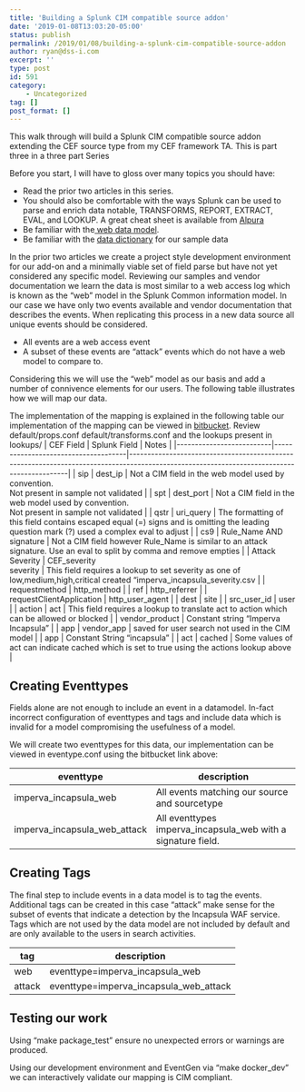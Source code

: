 ```yaml
---
title: 'Building a Splunk CIM compatible source addon'
date: '2019-01-08T13:03:20-05:00'
status: publish
permalink: /2019/01/08/building-a-splunk-cim-compatible-source-addon
author: ryan@dss-i.com
excerpt: ''
type: post
id: 591
category:
    - Uncategorized
tag: []
post_format: []
---
```

This walk through will build a Splunk CIM compatible source addon extending the CEF source type from my CEF framework TA. This is part three in a three part Series

Before you start, I will have to gloss over many topics you should have:

- Read the prior two articles in this series.
- You should also be comfortable with the ways Splunk can be used to parse and enrich data notable, TRANSFORMS, REPORT, EXTRACT, EVAL, and LOOKUP. A great cheat sheet is available from [Alpura](https://www.aplura.com/wp-content/uploads/2016/09/data_onboarding_cheat_sheet_v2.pdf)
- Be familiar with the[ web data model](https://docs.splunk.com/Documentation/CIM/4.12.0/User/Web).
- Be familiar with the [data dictionary](https://docs.incapsula.com/Content/read-more/log-file-structure.htm#Logfields) for our sample data

In the prior two articles we create a project style development environment for our add-on and a minimally viable set of field parse but have not yet considered any specific model. Reviewing our samples and vendor documentation we learn the data is most similar to a web access log which is known as the “web” model in the Splunk Common information model. In our case we have only two events available and vendor documentation that describes the events. When replicating this process in a new data source all unique events should be considered.

- All events are a web access event
- A subset of these events are “attack” events which do not have a web model to compare to.

Considering this we will use the “web” model as our basis and add a number of connivence elements for our users. The following table illustrates how we will map our data.

The implementation of the mapping is explained in the following table our implementation of the mapping can be viewed in [bitbucket](https://bitbucket.org/SPLServices/ta-cef-imperva-incapsula/src/master/src/TA-cef-imperva-incapsula-for-splunk/). Review default/props.conf default/transforms.conf and the lookups present in lookups/
| CEF Field                | Splunk Field                        | Notes                                                                                                                                     |
|--------------------------|-------------------------------------|-------------------------------------------------------------------------------------------------------------------------------------------|
| sip                      | dest\_ip                            | Not a CIM field in the web model used by convention.  
Not present in sample not validated                                                |
| spt                      | dest\_port                          | Not a CIM field in the web model used by convention.  
Not present in sample not validated                                                |
| qstr                     | uri\_query                          | The formatting of this field contains escaped equal (=) signs and is omitting the leading question mark (?) used a complex eval to adjust |
| cs9                      | Rule\_Name AND signature            | Not a CIM field however Rule\_Name is similar to an attack signature. Use an eval to split by comma and remove empties                    |
| Attack Severity          | CEF\_severity  
severity            | This field requires a lookup to set severity as one of low,medium,high,critical created “imperva\_incapsula\_severity.csv                 |
| requestmethod            | http\_method                        |
| ref                      | http\_referrer                      |
| requestClientApplication | http\_user\_agent                   |
| dest                     | site                                |
| src\_user\_id            | user                                |
| action                   | act                                 | This field requires a lookup to translate act to action which can be allowed or blocked                                                   |
| vendor\_product          | Constant string “Imperva Incapsula” |
| app                      | vendor\_app                         | saved for user search not used in the CIM model                                                                                           |
| app                      | Constant String “incapsula”         |
| act                      | cached                              | Some values of act can indicate cached which is set to true using the actions lookup above                                                |


Creating Eventtypes
-------------------

Fields alone are not enough to include an event in a datamodel. In-fact incorrect configuration of eventtypes and tags and include data which is invalid for a model compromising the usefulness of a model.

We will create two eventtypes for this data, our implementation can be viewed in eventype.conf using the bitbucket link above:

| eventtype                       | description                                                    |
|---------------------------------|----------------------------------------------------------------|
| imperva\_incapsula\_web         | All events matching our source and sourcetype                  |
| imperva\_incapsula\_web\_attack | All eventtypes imperva\_incapsula\_web with a signature field. |


Creating Tags
-------------

The final step to include events in a data model is to tag the events. Additional tags can be created in this case “attack” make sense for the subset of events that indicate a detection by the Incapsula WAF service. Tags which are not used by the data model are not included by default and are only available to the users in search activities.

| tag    | description                               |
|--------|-------------------------------------------|
| web    | eventtype=imperva\_incapsula\_web         |
| attack | eventtype=imperva\_incapsula\_web\_attack |

Testing our work
----------------

Using “make package\_test” ensure no unexpected errors or warnings are produced.

Using our development environment and EventGen via “make docker\_dev” we can interactively validate our mapping is CIM compliant.